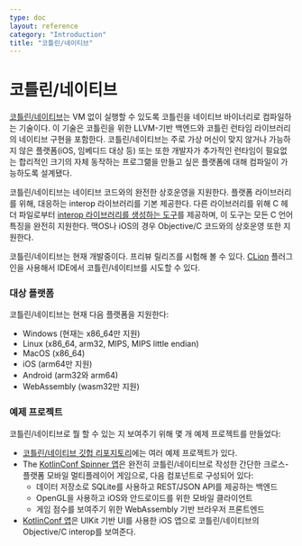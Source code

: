 ```yaml
---
type: doc
layout: reference
category: "Introduction"
title: "코틀린/네이티브"
---
```


# 코틀린/네이티브

[코틀린/네이티브](https://github.com/JetBrains/kotlin-native/)는 VM 없이 실행할 수 있도록 코틀린을 네이티브 바이너리로 컴파일하는 기술이다.
이 기술은 코틀린을 위한 LLVM-기반 백엔드와 코틀린 런타임 라이브러리의 네이티브 구현을 포함한다.
코틀린/네이티브는 주로 가상 머신이 맞지 않거나 가능하지 않은 플랫폼(iOS, 임베디드 대상 등) 또는
또한 개발자가 추가적인 런타임이 필요없는 합리적인 크기의 자체 동작하는 프로그랢을 만들고 싶은 플랫폼에 대해 컴파일이 가능하도록 설계됐다.

코틀린/네이티브는 네이티브 코드와의 완전한 상호운영을 지원한다. 플랫폼 라이브러리를 위해, 대응하는 interop 라이브러리를
기본 제공한다. 다른 라이브러리를 위해 C 헤더 파일로부터
[interop 라이브러리를 생성하는 도구](https://github.com/JetBrains/kotlin-native/blob/master/INTEROP.md)를 제공하며,
이 도구는 모든 C 언어 특징을 완전히 지원한다.
맥OS나 iOS의 경우 Objective/C 코드와의 상호운영 또한 지원한다.

코틀린/네이티브는 현재 개발중이다. 프리뷰 릴리즈를 시험해 볼 수 있다.
[CLion](https://www.jetbrains.com/clion/) 플러그인을 사용해서 IDE에서 코틀린/네이티브를 시도할 수 있다.

### 대상 플랫폼

코틀린/네이티브는 현재 다음 플랫폼을 지원한다:

   * Windows (현재는 x86_64만 지원)
   * Linux (x86_64, arm32, MIPS, MIPS little endian)
   * MacOS (x86_64)
   * iOS (arm64만 지원)
   * Android (arm32와 arm64)
   * WebAssembly (wasm32만 지원)

### 예제 프로젝트

코틀린/네이티브로 뭘 할 수 있는 지 보여주기 위해 몇 개 예제 프로젝트를 만들었다:

 * [코틀린/네이티브 깃헙 리포지토리](https://github.com/JetBrains/kotlin-native/tree/master/samples)에는 여러 예제 프로젝트가 있다.
 * The [KotlinConf Spinner 앱](https://github.com/jetbrains/kotlinconf-spinner)은 완전히 코틀린/네이티브로 작성한 간단한 크로스-플랫폼 모바일 멀티플레이어 게임으로,
   다음 컴포넌트로 구성되어 있다:
     - 데이터 저장소로 SQLite를 사용하고 REST/JSON API를 제공하는 백엔드
     - OpenGL을 사용하고 iOS와 안드로이드를 위한 모바일 클라이언트
     - 게임 점수를 보여주기 위한 WebAssembly 기반 브라우저 프론트엔드
 * [KotlinConf 앱](https://github.com/JetBrains/kotlinconf-app/tree/master/ios)은 UIKit 기반 UI를 사용한 iOS 앱으로 코틀린/네이티브의
   Objective/C interop를 보여준다.

       


